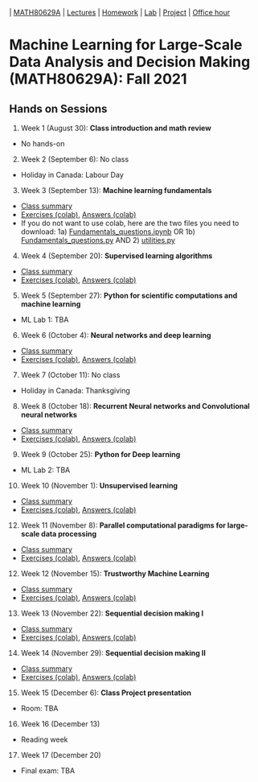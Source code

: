 | [MATH80629A](main.md) | [Lectures](lectures.md) | [Homework](homework.md) | [Lab](lab.md) | [Project](project.md) | [Office hour](office_hr.md)
# Machine Learning for Large-Scale Data Analysis and Decision Making (MATH80629A): Fall 2021

## Hands on Sessions
1. Week 1 (August 30): **Class introduction and math review** 
* No hands-on

2. Week 2 (September 6): No class
* Holiday in Canada: Labour Day

3. Week 3 (September 13): **Machine learning fundamentals** 
- [Class summary]()
- [Exercises (colab)](), [Answers (colab)]()
- If you do not want to use colab, here are the two files you need to download: 1a) [Fundamentals_questions.ipynb]() OR 1b) [Fundamentals_questions.py]() AND 2) [utilities.py]()

4. Week 4 (September 20): **Supervised learning algorithms** 
- [Class summary]()
- [Exercises (colab)](), [Answers (colab)]()


5. Week 5 (September 27): **Python for scientific computations and machine learning** 
* ML Lab 1: TBA

6. Week 6 (October 4): **Neural networks and deep learning** 
- [Class summary]()
- [Exercises (colab)](), [Answers (colab)]() 

7. Week 7 (October 11): No class
* Holiday in Canada: Thanksgiving

8. Week 8 (October 18): **Recurrent Neural networks and Convolutional neural networks** 
- [Class summary]()
- [Exercises (colab)](), [Answers (colab)]()

9. Week 9 (October 25): **Python for Deep learning** 
* ML Lab 2: TBA

10. Week 10 (November 1): **Unsupervised learning** 
- [Class summary]()
- [Exercises (colab)](), [Answers (colab)]()

12. Week 11 (November 8): **Parallel computational paradigms for large-scale data processing**
- [Class summary]()
- [Exercises (colab)](), [Answers (colab)]()

12. Week 12 (November 15): **Trustworthy Machine Learning** 
- [Class summary]()
- [Exercises (colab)](), [Answers (colab)]()

13. Week 13 (November 22): **Sequential decision making I** 
- [Class summary]()
- [Exercises (colab)](), [Answers (colab)]()

14. Week 14 (November 29): **Sequential decision making II** 
- [Class summary]()
- [Exercises (colab)](), [Answers (colab)]()

15. Week 15 (December 6): **Class Project presentation**
* Room: TBA

16. Week 16 (December 13)
* Reading week

17. Week 17 (December 20)
* Final exam: TBA



